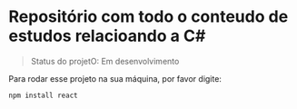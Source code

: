 # Repositório com todo o conteudo de estudos relacioando a C#

> Status do projetO: Em desenvolvimento

Para rodar esse projeto na sua máquina, por favor digite:

```
npm install react
```


